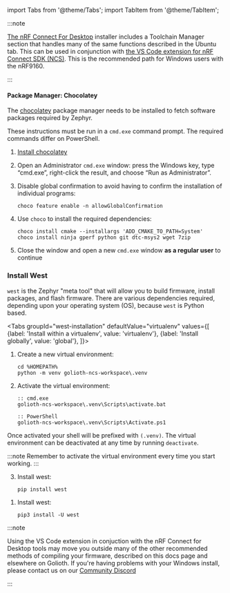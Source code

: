 import Tabs from '@theme/Tabs';
import TabItem from '@theme/TabItem';

:::note

[The nRF Connect For Desktop](https://www.nordicsemi.com/Products/Development-tools/nRF-Connect-for-desktop) installer includes a Toolchain Manager section that handles many of the same functions described in the Ubuntu tab. This can be used in conjunction with [the VS Code extension for nRF Connect SDK (NCS)](https://www.nordicsemi.com/Products/Development-tools/nRF-Connect-for-VS-Code). This is the recommended path for Windows users with the nRF9160. 

:::

#### Package Manager: Chocolatey

The [chocolatey](https://chocolatey.org/) package manager needs to be installed to fetch software packages required by Zephyr.

These instructions must be run in a `cmd.exe` command prompt. The required commands differ on PowerShell.

1. [Install chocolatey](https://chocolatey.org/install)

1. Open an Administrator `cmd.exe` window: press the Windows key, type “cmd.exe”, right-click the result, and choose “Run as Administrator”.

3. Disable global confirmation to avoid having to confirm the installation of individual programs:
    ```
    choco feature enable -n allowGlobalConfirmation
    ```

4. Use `choco` to install the required dependencies: 
    ```
    choco install cmake --installargs 'ADD_CMAKE_TO_PATH=System'
    choco install ninja gperf python git dtc-msys2 wget 7zip
    ```

5. Close the window and open a new `cmd.exe` window **as a regular user** to continue

### Install West

`west` is the Zephyr "meta tool" that will allow you to build firmware, install packages, and flash firmware. There are various dependencies required, depending upon your operating system (OS), because `west` is Python based.

<Tabs
groupId="west-installation"
defaultValue="virtualenv"
values={[
{label: 'Install within a virtualenv', value: 'virtualenv'},
{label: 'Install globally', value: 'global'},
]}>


<TabItem value="virtualenv">

1. Create a new virtual environment:
    ```
    cd %HOMEPATH%
    python -m venv golioth-ncs-workspace\.venv
    ```

2. Activate the virtual environment:
    ```
    :: cmd.exe
    golioth-ncs-workspace\.venv\Scripts\activate.bat

    :: PowerShell
    golioth-ncs-workspace\.venv\Scripts\Activate.ps1

    ```

Once activated your shell will be prefixed with `(.venv)`. The virtual environment can be deactivated at any time by running `deactivate`.

:::note
Remember to activate the virtual environment every time you start working.
:::

3. Install west:
    ```
    pip install west
    ```

</TabItem>
<TabItem value="global">

1. Install west:

    ```
    pip3 install -U west
    ```

</TabItem>
</Tabs>


:::note

Using the VS Code extension in conjuction with the nRF Connect for Desktop tools may move you outside many of the other recommended methods of compiling your firmware, described on this docs page and elsewhere on Golioth. If you're having problems with your Windows install, please contact us on our [Community Discord](https://golioth.io/discord)

:::
